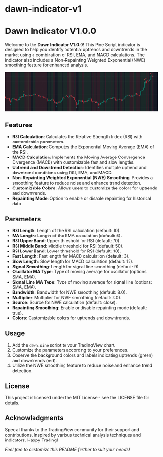 # dawn-indicator-v1

# Dawn Indicator V1.0.0

Welcome to the **Dawn Indicator V1.0.0**! This Pine Script indicator is designed to help you identify potential uptrends and downtrends in the market using a combination of RSI, EMA, and MACD calculations. The indicator also includes a Non-Repainting Weighted Exponential (NWE) smoothing feature for enhanced analysis.

![Dawn Indicator Example](./dawn.png)

## Features

- **RSI Calculation**: Calculates the Relative Strength Index (RSI) with customizable parameters.
- **EMA Calculation**: Computes the Exponential Moving Average (EMA) of the RSI.
- **MACD Calculation**: Implements the Moving Average Convergence Divergence (MACD) with customizable fast and slow lengths.
- **Uptrend and Downtrend Detection**: Identifies multiple uptrend and downtrend conditions using RSI, EMA, and MACD.
- **Non-Repainting Weighted Exponential (NWE) Smoothing**: Provides a smoothing feature to reduce noise and enhance trend detection.
- **Customizable Colors**: Allows users to customize the colors for uptrends and downtrends.
- **Repainting Mode**: Option to enable or disable repainting for historical data.

## Parameters

- **RSI Length**: Length of the RSI calculation (default: 10).
- **MA Length**: Length of the EMA calculation (default: 5).
- **RSI Upper Band**: Upper threshold for RSI (default: 70).
- **RSI Middle Band**: Middle threshold for RSI (default: 50).
- **RSI Lower Band**: Lower threshold for RSI (default: 30).
- **Fast Length**: Fast length for MACD calculation (default: 3).
- **Slow Length**: Slow length for MACD calculation (default: 12).
- **Signal Smoothing**: Length for signal line smoothing (default: 9).
- **Oscillator MA Type**: Type of moving average for oscillator (options: SMA, EMA).
- **Signal Line MA Type**: Type of moving average for signal line (options: SMA, EMA).
- **Bandwidth**: Bandwidth for NWE smoothing (default: 8.0).
- **Multiplier**: Multiplier for NWE smoothing (default: 3.0).
- **Source**: Source for NWE calculation (default: close).
- **Repainting Smoothing**: Enable or disable repainting mode (default: true).
- **Colors**: Customizable colors for uptrends and downtrends.

## Usage

1. Add the `dawn.pine` script to your TradingView chart.
2. Customize the parameters according to your preferences.
3. Observe the background colors and labels indicating uptrends (green) and downtrends (red).
4. Utilize the NWE smoothing feature to reduce noise and enhance trend detection.

## **License**

This project is licensed under the MIT License - see the LICENSE file for details.

## **Acknowledgments**

Special thanks to the TradingView community for their support and contributions.
Inspired by various technical analysis techniques and indicators.
Happy Trading!

_Feel free to customize this README further to suit your needs!_
